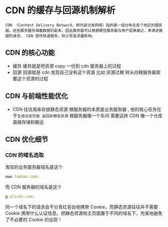 # CDN 的缓存与回源机制解析

`CDN （Content Delivery Network，即内容分发网络）指的是一组分布在各个地区的服务器。这些服务器存储着数据的副本，因此服务器可以根据哪些服务器与用户距离最近，来满足数据的请求。 CDN 提供快速服务，较少受高流量影响。`

## CDN 的核心功能

- 缓存
  缓存就是吧资源 copy 一份到 cdn 服务器上的过程
- 回源
  回源就是 cdn 发现自己没有这个资源 比如 资源过期 转头向根服务器索要这个资源的过程

## CDN 与前端性能优化

- CDN 往往用来存放静态资源 根服务器的本质是业务服务器 , 他的核心任务在于`生成动态页面 返回非静态资源` 根服务器像一个车间 需要运转 CDN 像一个仓库 直接存储和搬运

## CDN 优化细节

### CDN 的域名选取

淘宝的业务服务器域名是这个

```javascript
www.taobao.com;
```

而 CDN 服务器的域名是这个

```javascript
g.alicdn.com;
```

同一个域名下的请求会不分青红皂白地携带 Cookie，而静态资源往往并不需要 Cookie 携带什么认证信息。把静态资源和主页面置于不同的域名下，完美地避免了不必要的 Cookie 的出现！
